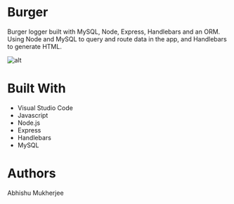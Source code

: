# Burger

Burger logger built with MySQL, Node, Express, Handlebars and an ORM. Using Node and MySQL to query and route data in the app, and Handlebars to generate HTML.

![alt](https://i.imgur.com/rcNU6Rs.jpg)

# Built With 
* Visual Studio Code 
* Javascript
* Node.js
* Express
* Handlebars
* MySQL

# Authors 
Abhishu Mukherjee
